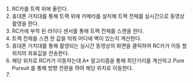 1. RC카를 트랙 위에 올린다.
2. 휴대폰 거치대를 통해 트랙 위에 카메라를 설치해 트랙 전체를 실시간으로 동영상 촬영을 한다.
3. RC카에 부착 된 라이다 센서를 통해 트랙 전체를 스캔을 한다.
4. 트랙 전체를 스캔 한 값을 띄워 어디에 벽이 있는지 계산한다.
5. 휴대폰 거치대를 통해 촬영되는 실시간 동영상의 화면을 클릭하여 RC카가 이동 할 위치의 좌표값을 전송한다. 
6. 해당 위치로 RC카가 이동하는데 A* 알고리즘을 통해 최단거리를 계산하고 Pure Pursuit 를 통해 방향 전환을 하여 해당 위치로 이동한다. 
7. 